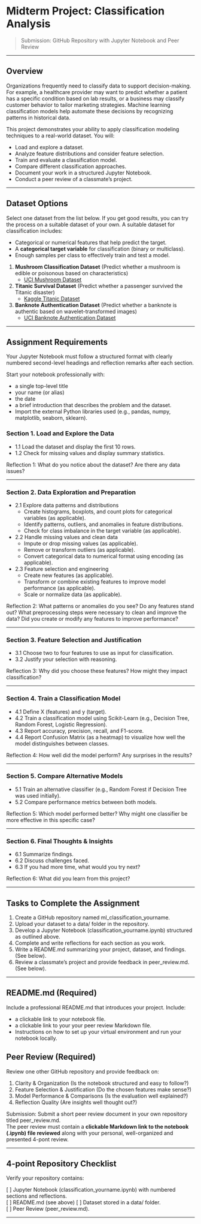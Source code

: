 # Midterm Project: Classification Analysis

> Submission: GitHub Repository with Jupyter Notebook and Peer Review

---

## Overview
Organizations frequently need to classify data to support decision-making. 
For example, a healthcare provider may want to predict whether a patient has a specific condition based on lab results,
or a business may classify customer behavior to tailor marketing strategies.
Machine learning classification models help automate these decisions by recognizing patterns in historical data.

This project demonstrates your ability to apply classification modeling techniques to a real-world dataset. You will:
- Load and explore a dataset.
- Analyze feature distributions and consider feature selection.
- Train and evaluate a classification model.
- Compare different classification approaches.
- Document your work in a structured Jupyter Notebook.
- Conduct a peer review of a classmate’s project.

---

## Dataset Options
Select one dataset from the list below. If you get good results, you can try the process on a suitable dataset of your own. 
A suitable dataset for classification includes:
- Categorical or numerical features that help predict the target.
- A **categorical target variable** for classification (binary or multiclass).
- Enough samples per class to effectively train and test a model.

1. **Mushroom Classification Dataset** (Predict whether a mushroom is edible or poisonous based on characteristics)
   - [UCI Mushroom Dataset](https://archive.ics.uci.edu/ml/datasets/mushroom)
2. **Titanic Survival Dataset** (Predict whether a passenger survived the Titanic disaster)
   - [Kaggle Titanic Dataset](https://www.kaggle.com/c/titanic/data)
3. **Banknote Authentication Dataset** (Predict whether a banknote is authentic based on wavelet-transformed images)
   - [UCI Banknote Authentication Dataset](https://archive.ics.uci.edu/ml/datasets/banknote+authentication)

---

## Assignment Requirements
Your Jupyter Notebook must follow a structured format with clearly numbered second-level headings and reflection remarks after each section.

Start your notebook professionally with:
- a single top-level title
- your name (or alias)
- the date
- a brief introduction that describes the problem and the dataset.
- Import the external Python libraries used (e.g., pandas, numpy, matplotlib, seaborn, sklearn).

### Section 1. Load and Explore the Data
- 1.1 Load the dataset and display the first 10 rows.
- 1.2 Check for missing values and display summary statistics.

Reflection 1: What do you notice about the dataset? Are there any data issues?

---

### Section 2. Data Exploration and Preparation
- 2.1 Explore data patterns and distributions
  - Create histograms, boxplots, and count plots for categorical variables (as applicable).
  - Identify patterns, outliers, and anomalies in feature distributions.
  - Check for class imbalance in the target variable (as applicable).
- 2.2 Handle missing values and clean data
  - Impute or drop missing values (as applicable).
  - Remove or transform outliers (as applicable).
  - Convert categorical data to numerical format using encoding (as applicable).
- 2.3 Feature selection and engineering
  - Create new features (as applicable).
  - Transform or combine existing features to improve model performance (as applicable).
  - Scale or normalize data (as applicable).

Reflection 2: What patterns or anomalies do you see? Do any features stand out? What preprocessing steps were necessary to clean and improve the data? Did you create or modify any features to improve performance?

---

### Section 3. Feature Selection and Justification
- 3.1 Choose two to four features to use as input for classification.
- 3.2 Justify your selection with reasoning.

Reflection 3: Why did you choose these features? How might they impact classification?

---

### Section 4. Train a Classification Model
- 4.1 Define X (features) and y (target).
- 4.2 Train a classification model using Scikit-Learn (e.g., Decision Tree, Random Forest, Logistic Regression).
- 4.3 Report accuracy, precision, recall, and F1-score.
- 4.4 Report Confusion Matrix (as a heatmap) to visualize how well the model distinguishes between classes.

Reflection 4: How well did the model perform? Any surprises in the results?

---

### Section 5. Compare Alternative Models
- 5.1 Train an alternative classifier (e.g., Random Forest if Decision Tree was used initially).
- 5.2 Compare performance metrics between both models.

Reflection 5: Which model performed better? Why might one classifier be more effective in this specific case?


---

### Section 6. Final Thoughts & Insights
- 6.1 Summarize findings.
- 6.2 Discuss challenges faced.
- 6.3 If you had more time, what would you try next?

Reflection 6: What did you learn from this project?

---

## Tasks to Complete the Assignment

1. Create a GitHub repository named ml_classification_yourname.  
1. Upload your dataset to a data/ folder in the repository.  
1. Develop a Jupyter Notebook (classification_yourname.ipynb) structured as outlined above.  
1. Complete and write reflections for each section as you work.
1. Write a README.md summarizing your project, dataset, and findings.  (See below).
1. Review a classmate’s project and provide feedback in peer_review.md. (See below).

---

## README.md (Required)

Include a professional README.md that introduces your project. Include:
- a clickable link to your notebook file.
- a clickable link to your your peer review Markdown file.
- Instructions on how to set up your virtual environment and run your notebook locally. 

## Peer Review (Required)

Review one other GitHub repository and provide feedback on:

1. Clarity & Organization (Is the notebook structured and easy to follow?)
1. Feature Selection & Justification (Do the chosen features make sense?)
1. Model Performance & Comparisons (Is the evaluation well explained?)
1. Reflection Quality (Are insights well thought out?)

Submission: Submit a short peer review document in your own repository titled peer_review.md.  
The peer review must contain a **clickable Markdown link to the notebook (.ipynb) file reviewed** along with your personal, well-organized and presented 4-pont review. 



---

## 4-point Repository Checklist

Verify your repository contains:

[ ] Jupyter Notebook (classification_yourname.ipynb) with numbered sections and reflections.  
[ ] README.md (see above)
[ ] Dataset stored in a data/ folder.  
[ ] Peer Review (peer_review.md).  

---
